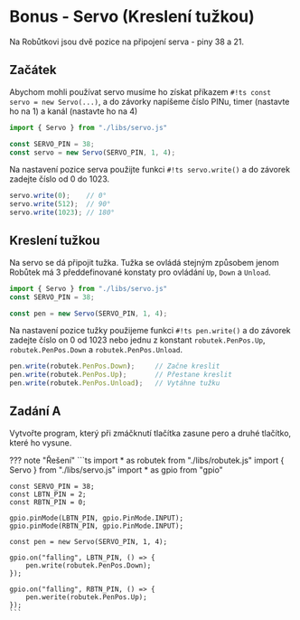 # Bonus - Servo (Kreslení tužkou)

Na Robůtkovi jsou dvě pozice na připojení serva - piny 38 a 21.

## Začátek

Abychom mohli používat servo musíme ho získat příkazem `#!ts const servo = new Servo(...)`, a do závorky napíšeme číslo PINu, timer (nastavte ho na 1) a kanál (nastavte ho na 4)

```ts
import { Servo } from "./libs/servo.js"

const SERVO_PIN = 38;
const servo = new Servo(SERVO_PIN, 1, 4);
```

Na nastavení pozice serva použijte funkci `#!ts servo.write()` a do závorek zadejte číslo od 0 do 1023.
```ts
servo.write(0);    // 0°
servo.write(512);  // 90°
servo.write(1023); // 180°
```

## Kreslení tužkou

Na servo se dá připojit tužka. Tužka se ovládá stejným způsobem jenom Robůtek má 3 předdefinované konstaty pro ovládání `Up`, `Down` a `Unload`.

```ts
import { Servo } from "./libs/servo.js"
const SERVO_PIN = 38;

const pen = new Servo(SERVO_PIN, 1, 4);
```

Na nastavení pozice tužky použijeme funkci `#!ts pen.write()` a do závorek zadejte číslo on 0 od 1023 nebo jednu z konstant `robutek.PenPos.Up`, `robutek.PenPos.Down` a `robutek.PenPos.Unload`.

```ts
pen.write(robutek.PenPos.Down);     // Začne kreslit
pen.write(robutek.PenPos.Up);       // Přestane kreslit
pen.write(robutek.PenPos.Unload);   // Vytáhne tužku
```

## Zadání A

Vytvořte program, který při zmáčknutí tlačítka zasune pero a druhé tlačítko, které ho vysune.

??? note "Řešení"
    ```ts
    import * as robutek from "./libs/robutek.js"
    import { Servo } from "./libs/servo.js"
    import * as gpio from "gpio"

    const SERVO_PIN = 38;
    const LBTN_PIN = 2;
    const RBTN_PIN = 0;

    gpio.pinMode(LBTN_PIN, gpio.PinMode.INPUT);
    gpio.pinMode(RBTN_PIN, gpio.PinMode.INPUT);

    const pen = new Servo(SERVO_PIN, 1, 4);

    gpio.on("falling", LBTN_PIN, () => {
        pen.write(robutek.PenPos.Down);
    });

    gpio.on("falling", RBTN_PIN, () => {
        pen.werite(robutek.PenPos.Up);
    });
    ```
